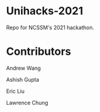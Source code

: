 # Unihacks-2021

Repo for NCSSM's 2021 hackathon.

# Contributors
Andrew Wang

Ashish Gupta

Eric Liu

Lawrence Chung
